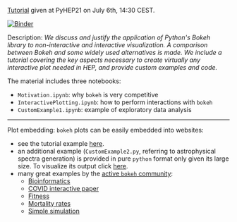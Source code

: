 [Tutorial](https://indico.cern.ch/event/1019958/contributions/4420290/) given at PyHEP21 on July 6th, 14:30 CEST.

[![Binder](https://mybinder.org/badge_logo.svg)](https://mybinder.org/v2/gh/b-fontana/PyHEP21BokehPresentation/HEAD?urlpath=lab/tree/Motivation.ipynb)

<!---  # [![Binder](https://mybinder.org/badge_logo.svg)](https://mybinder.org/v2/gh/b-fontana/PyHEP21BokehPresentation/HEAD) --->

Description: *We discuss and justify the application of Python's Bokeh library to non-interactive and interactive visualization. A comparison between Bokeh and some widely used alternatives is made. We include a tutorial covering the key aspects necessary to create virtually any interactive plot needed in HEP, and provide custom examples and code.*

The material includes three notebooks:
- ```Motivation.ipynb```: why ```bokeh``` is very competitive
- ```InteractivePlotting.ipynb```: how to perform interactions with ```bokeh```
- ```CustomExample1.ipynb```: example of exploratory data analysis

-------

Plot embedding: ```bokeh``` plots can be easily embedded into websites:
 - see the tutorial example [here](https://b-fontana.github.io/PyHEP21BokehPresentation/ExploreData/).
 - an additional example (```CustomExample2.py```, referring to astrophysical spectra generation) is provided in pure ```python``` format only given its large size. To visualize its output click [here](https://b-fontana.github.io/PyHEP21BokehPresentation/SpectraGeneration/).
 - many great examples by the [active ```bokeh``` community](https://discourse.bokeh.org/):
     - [Bioinformatics](https://pirovc.github.io/grimer-reports/others/placenta_wgs.html)
     - [COVID interactive paper](https://jacob-barhak.github.io/COVID19_Ensemble_2021.html)
     - [Fitness](https://hnagib.com/)
     - [Mortality rates](https://cjdixon.s3-ap-southeast-2.amazonaws.com/bokeh/mortality_rates.html)
     - [Simple simulation](https://polyas-urn.herokuapp.com/app)